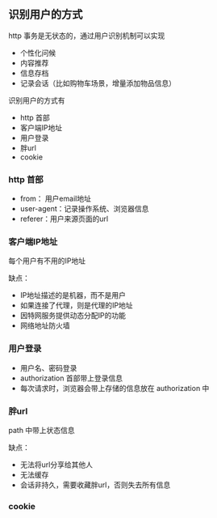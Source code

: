 ## 识别用户的方式

http 事务是无状态的，通过用户识别机制可以实现
- 个性化问候
- 内容推荐
- 信息存档
- 记录会话（比如购物车场景，增量添加物品信息）


识别用户的方式有
- http 首部
- 客户端IP地址
- 用户登录
- 胖url
- cookie


### http 首部

- from： 用户email地址
- user-agent：记录操作系统、浏览器信息
- referer：用户来源页面的url


### 客户端IP地址
每个用户有不用的IP地址

缺点：
- IP地址描述的是机器，而不是用户
- 如果连接了代理，则是代理的IP地址
- 因特网服务提供动态分配IP的功能
- 网络地址防火墙


### 用户登录

- 用户名、密码登录
- authorization 首部带上登录信息
- 每次请求时，浏览器会带上存储的信息放在 authorization 中

### 胖url
 path 中带上状态信息

 缺点：
 - 无法将url分享给其他人
 - 无法缓存
 - 会话非持久，需要收藏胖url，否则失去所有信息

 ### cookie
 

